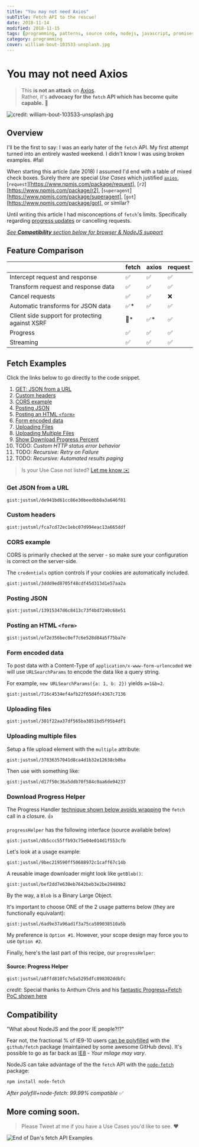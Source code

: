 ```yaml
---
title: "You may not need Axios"
subTitle: Fetch API to the rescue!
date: 2018-11-14
modified: 2018-11-15
tags: [programming, patterns, source code, nodejs, javascript, promises]
category: programming
cover: william-bout-103533-unsplash.jpg
---
```


# You may not need Axios

> This **is not an attack** on [Axios](https://www.npmjs.com/package/axios). <br />
> Rather, it's **advocacy for the `fetch` API which has become quite capable.** 🦄

![credit: william-bout-103533-unsplash.jpg](william-bout-103533-unsplash.jpg)


## Overview

I'll be the first to say: I was an early hater of the `fetch` API. My first attempt turned into an entirely wasted weekend. I didn't know I was using broken examples. #fail <br />


When starting this article (late 2018) I assumed I'd end with a table of mixed check boxes. Surely there are special _Use Cases_ which justified [`axios`](https://www.npmjs.com/package/axios), [`request`][https://www.npmjs.com/package/request], [`r2`][https://www.npmjs.com/package/r2], [`superagent`][https://www.npmjs.com/package/superagent], [`got`][https://www.npmjs.com/package/got], or similar?

<!--
As I did my research on the many common _use cases_, I found a lot of misinformation. Google led me to many bad or harmful "answer" after "answer" - often on StackOverflow. _(Not linking back for fear it'll help their google standing. )_ One "answer" claimed you "can't upload files with \[any\] native browser" HTTP method," must "use jQuery." [_Lies!_](#uploading-files).

To be honest, I didn't know [download progress](#download-progress-helper) or cancellation was possible until I wrote this. I'm happily surprised `fetch` can do a lot without much boilerplate.
-->

<!--
In fact most 3rd party ajax libraries still all use `XMLHttpRequest`. You might wonder why I don't suggest we use it.

Using `XMLHttpRequest` leads to... well, let's say, artisinal & esoteric code. It doesn't look comparable to other APIs we use today. This makes it more difficult-to-memorize, and a lot harder to debug. For these reasons, NEVER use `XMLHttpRequest`.
 -->

<!--
Several years ago, the `WHAT-WG` (browser standards Working Group) saw the need for a modern replacement to `XMLHttpRequest`. Not long afterwards `fetch` was born.

I used it sparingly, because I didn't know how to use it. I would search  `fetch` examples for hours, ultimately it was easier to conclude "it can't be done with fetch." Often I resorted to using `jQuery.ajax` or `axios`.
-->

Until writing this article I had misconceptions of `fetch`'s limits. Specifically regarding [progress updates](@download-progress-helper) or cancelling requests.

<!--
The [`Fetch API`](https://developer.mozilla.org/en-US/docs/Web/API/Fetch_API/Using_Fetch) enjoys robust support in the ecosystem (in all major browsers - well, _excluding_ Internet Explorer.)

It's not a NodeJS API, and It makes sense when when you consider `fetch` replaced the browser-only `XMLHttpRequest`.

It's easy to get however via the `node-fetch` package. The only NodeJS-native option is with the [`http`](https://nodejs.org/api/http.html#http_http) (and [`https`](https://nodejs.org/api/https.html)) modules.
-->

[_See **Compatibility** section below for browser & NodeJS support_](#compatibility)

## Feature Comparison

|                                                 	| fetch 	| axios 	| request 	|
|-------------------------------------------------	|-------	|-------	|---------	|
| Intercept request and response                  	| ✅     	| ✅     	| ✅       	|
| Transform request and response data             	| ✅     	| ✅     	| ✅       	|
| Cancel requests                                 	| ✅     	| ✅     	| ❌       	|
| Automatic transforms for JSON data              	| ✅*    	| ✅     	| ✅       	|
| Client side support for protecting against XSRF 	| 🦄*    	| ✅*    	| ✅       	|
| Progress                                        	| ✅     	| ✅     	| ✅       	|
| Streaming                                       	| ✅     	| ✅     	| ✅       	|

## Fetch Examples

Click the links below to go directly to the code snippet.

1. [GET: JSON from a URL](#get-json-from-a-url)
1. [Custom headers](#custom-headers)
1. [CORS example](#cors-example)
1. [Posting JSON](#posting-json)
1. [Posting an HTML `<form>`](#posting-an-html-form)
1. [Form encoded data](#form-encoded-data)
1. [Uploading Files](#uploading-files)
1. [Uploading Multiple Files](#uploading-multiple-files)
1. [Show Download Progress Percent](#download-progress-helper)
1. TODO: _Custom HTTP status error behavior_
1. TODO: _Recursive: Retry on Failure_
1. TODO: _Recursive: Automated results paging_

> Is your Use Case not listed? [Let me know ✉️](/contact/)

### Get JSON from a URL

`gist:justsml/de941bd61cc86e30beedbb8a3a646f81`

### Custom headers

`gist:justsml/fca7cd72ec1ebc07d994eac13a665ddf`

### CORS example

CORS is primarily checked at the server - so make sure your configuration is correct on the server-side.

The `credentials` option controls if your cookies are automatically included.

`gist:justsml/3ddd9ed8705f48cdf45d313d1e57aa2a`

### Posting JSON

`gist:justsml/13915347d6c8413c73f4bd7240c68e51`

### Posting an HTML `<form>`

`gist:justsml/ef2e356bec0ef7c6e528d84a5f75ba7e`

### Form encoded data

To post data with a Content-Type of `application/x-www-form-urlencoded` we will use `URLSearchParams` to encode the data like a query string.

For example, `new URLSearchParams({a: 1, b: 2})` yields `a=1&b=2`.

`gist:justsml/716c4534ef4afb22f65d4fc4367c7136`

### Uploading files

`gist:justsml/301f22aa37df565ba3051bd5f95b4df1`


### Uploading multiple files

Setup a file upload element with the `multiple` attribute:

`gist:justsml/37836357041d8ca4d1b32e12638cb0ba`

Then use with something like:

`gist:justsml/d17f50c36a5ddb70f584c0aa6de94237`

### Download Progress Helper

The Progress Handler [technique shown below avoids wrapping](#source-progress-helper) the `fetch` call in a closure. 👍

`progressHelper` has the following interface (source available below)

`gist:justsml/db5ccc55ffb93c75e04e014d1f553cfb`

Let's look at a usage example:

`gist:justsml/9bec219590ff50688972c1caff67c14b`

A reusable image downloader might look like `getBlob()`:

`gist:justsml/bef2dd7e630eb7642beb3e2be29489b2`

By the way, a `Blob` is a Binary Large Object.

It's important to choose ONE of the 2 usage patterns below (they are functionally equivalant):

`gist:justsml/6ad9e37a96ad1f3a75ca509038510a5b`

My preference is `Option #1`. However, your scope design may force you to use `Option #2`.

Finally, here's the last part of this recipe, our `progressHelper`:

#### Source: Progress Helper

`gist:justsml/a8ffd810fc7e5a5295dfc898302ddbfc`

_credit:_ Special thanks to Anthum Chris and his [fantastic Progress+Fetch PoC shown here](https://github.com/AnthumChris/fetch-progress-indicators)

## Compatibility

"What about NodeJS and the poor IE people?!?"

Fear not, the fractional % of IE9-10 users [can be polyfilled](https://github.com/github/fetch#browser-support) with the `github/fetch` package (maintained by some awesome GitHub devs). It's possible to go as far back as [IE8](https://github.com/camsong/fetch-ie8) - _Your milage may vary_.

NodeJS can take advantage of the the `fetch` API with the [`node-fetch`](https://www.npmjs.com/package/node-fetch) package:

```sh
npm install node-fetch
```

_After polyfill+node-fetch: 99.99% compatible_ ✅


## More coming soon.

> Please Tweet at me if you have a Use Cases you'd like to see. ❤️

![End of Dan's fetch API Examples](jonas-vincent-2717-unsplash.jpg "End of Dan's fetch API Examples")

